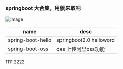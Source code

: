 ### springboot 大合集，用就来取吧

![image](https://github.com/mefly521/springbootAllinone/blob/master/readme-files/test.png)

|   name  |   desc  |
| --- | --- |
|  spring-boot-hello   |  springboot2.0 helloword   |
|  spring-boot-oss   |   oss 上传阿里oss功能  |


1111
2222